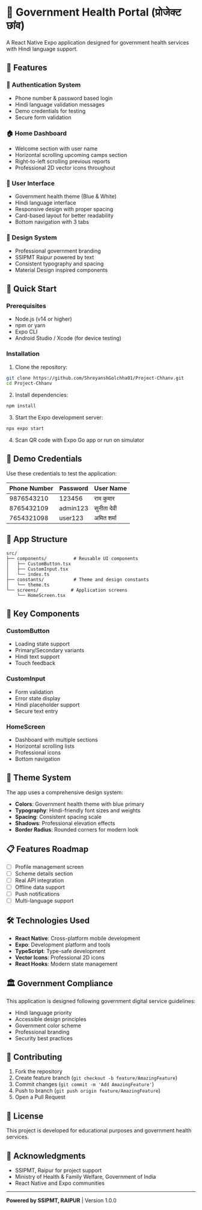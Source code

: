 # 🏥 Government Health Portal (प्रोजेक्ट छांव)

A React Native Expo application designed for government health services with Hindi language support.

## 🌟 Features

### 🔐 Authentication System
- Phone number & password based login
- Hindi language validation messages
- Demo credentials for testing
- Secure form validation

### 🏠 Home Dashboard
- Welcome section with user name
- Horizontal scrolling upcoming camps section
- Right-to-left scrolling previous reports
- Professional 2D vector icons throughout

### 📱 User Interface
- Government health theme (Blue & White)
- Hindi language interface
- Responsive design with proper spacing
- Card-based layout for better readability
- Bottom navigation with 3 tabs

### 🎨 Design System
- Professional government branding
- SSIPMT Raipur powered by text
- Consistent typography and spacing
- Material Design inspired components

## 🚀 Quick Start

### Prerequisites
- Node.js (v14 or higher)
- npm or yarn
- Expo CLI
- Android Studio / Xcode (for device testing)

### Installation

1. Clone the repository:
```bash
git clone https://github.com/ShreyanshGolchha01/Project-Chhanv.git
cd Project-Chhanv
```

2. Install dependencies:
```bash
npm install
```

3. Start the Expo development server:
```bash
npx expo start
```

4. Scan QR code with Expo Go app or run on simulator

## 🔑 Demo Credentials

Use these credentials to test the application:

| Phone Number | Password | User Name |
|-------------|----------|-----------|
| 9876543210 | 123456 | राम कुमार |
| 8765432109 | admin123 | सुनीता देवी |
| 7654321098 | user123 | अमित शर्मा |

## 📱 App Structure

```
src/
├── components/          # Reusable UI components
│   ├── CustomButton.tsx
│   ├── CustomInput.tsx
│   └── index.ts
├── constants/           # Theme and design constants
│   └── theme.ts
└── screens/            # Application screens
    └── HomeScreen.tsx
```

## 🎯 Key Components

### CustomButton
- Loading state support
- Primary/Secondary variants
- Hindi text support
- Touch feedback

### CustomInput
- Form validation
- Error state display
- Hindi placeholder support
- Secure text entry

### HomeScreen
- Dashboard with multiple sections
- Horizontal scrolling lists
- Professional icons
- Bottom navigation

## 🎨 Theme System

The app uses a comprehensive design system:

- **Colors**: Government health theme with blue primary
- **Typography**: Hindi-friendly font sizes and weights  
- **Spacing**: Consistent spacing scale
- **Shadows**: Professional elevation effects
- **Border Radius**: Rounded corners for modern look

## 📋 Features Roadmap

- [ ] Profile management screen
- [ ] Scheme details section
- [ ] Real API integration
- [ ] Offline data support
- [ ] Push notifications
- [ ] Multi-language support

## 🛠️ Technologies Used

- **React Native**: Cross-platform mobile development
- **Expo**: Development platform and tools
- **TypeScript**: Type-safe development
- **Vector Icons**: Professional 2D icons
- **React Hooks**: Modern state management

## 🏛️ Government Compliance

This application is designed following government digital service guidelines:
- Hindi language priority
- Accessible design principles
- Government color scheme
- Professional branding
- Security best practices

## 🤝 Contributing

1. Fork the repository
2. Create feature branch (`git checkout -b feature/AmazingFeature`)
3. Commit changes (`git commit -m 'Add AmazingFeature'`)
4. Push to branch (`git push origin feature/AmazingFeature`)
5. Open a Pull Request

## 📄 License

This project is developed for educational purposes and government health services.

## 🙏 Acknowledgments

- SSIPMT, Raipur for project support
- Ministry of Health & Family Welfare, Government of India
- React Native and Expo communities

---

**Powered by SSIPMT, RAIPUR** | Version 1.0.0
